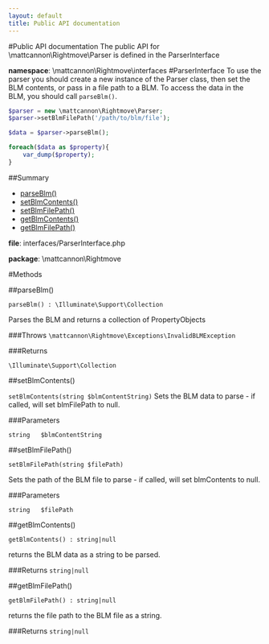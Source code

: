 ```yaml
---
layout: default
title: Public API documentation
---
```

#Public API documentation
The public API for \mattcannon\Rightmove\Parser is defined in the ParserInterface

__namespace__: \mattcannon\Rightmove\interfaces
#ParserInterface
To use the parser you should create a new instance of the Parser class, then set the BLM contents, or pass in a file path to a BLM.
To access the data in the BLM, you should call ```parseBlm()```.

```php
$parser = new \mattcannon\Rightmove\Parser;
$parser->setBlmFilePath('/path/to/blm/file');

$data = $parser->parseBlm();

foreach($data as $property){
    var_dump($property);
}
```
##Summary

* [parseBlm()](#parseblm)
* [setBlmContents()](#setBlmContents)
* [setBlmFilePath()](#setBlmFilePath)
* [getBlmContents()](#getBlmContents)
* [getBlmFilePath()](#getBlmFilePath)

__file__: interfaces/ParserInterface.php

__package__: \mattcannon\Rightmove

#Methods

##parseBlm()

```parseBlm() : \Illuminate\Support\Collection```

Parses the BLM and returns a collection of PropertyObjects

###Throws
```\mattcannon\Rightmove\Exceptions\InvalidBLMException```

###Returns

```\Illuminate\Support\Collection```

##setBlmContents()

```setBlmContents(string $blmContentString)```
Sets the BLM data to parse - if called, will set blmFilePath to null.

###Parameters

```string	$blmContentString```	

##setBlmFilePath()

```setBlmFilePath(string $filePath)```

Sets the path of the BLM file to parse - if called, will set blmContents to null.

###Parameters

```string	$filePath```	

##getBlmContents()

```getBlmContents() : string|null```

returns the BLM data as a string to be parsed.

###Returns
```string|null```

##getBlmFilePath()

```getBlmFilePath() : string|null```

returns the file path to the BLM file as a string.

###Returns
```string|null```

